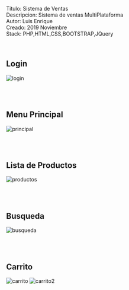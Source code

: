 Titulo: Sistema de Ventas
<br/>
Descripcion: Sistema de ventas MultiPlataforma
<br/>
Autor: Luis Enrique
<br/>
Creado:  2019 Noviembre
<br/>
Stack: PHP,HTML,CSS,BOOTSTRAP,JQuery

<br/>

## Login
![login](https://media.discordapp.net/attachments/784925532973695018/800162427983495168/unknown.png?width=1200&height=551)

<br/>
<br/>

## Menu Principal
![principal](https://media.discordapp.net/attachments/784925532973695018/800162564800905236/unknown.png?width=1200&height=551)

<br/>
<br/>

## Lista de Productos
![productos](https://media.discordapp.net/attachments/784925532973695018/800162683441381406/unknown.png?width=1200&height=550)

<br/>
<br/>

## Busqueda
![busqueda](https://media.discordapp.net/attachments/784925532973695018/800162775321804820/unknown.png?width=1200&height=552)

<br/>
<br/>

## Carrito
![carrito](https://media.discordapp.net/attachments/784925532973695018/800162890455449650/unknown.png?width=1200&height=553)
![carrito2](https://media.discordapp.net/attachments/784925532973695018/800162984923496478/unknown.png)

